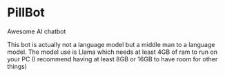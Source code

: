 # PillBot
Awesome AI chatbot

This bot is actually not a language model but a middle man to a language model. The model use is Llama which needs at least 4GB of ram to run on your PC (I recommend having at least 8GB or 16GB to have room for other things)

